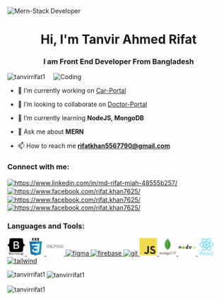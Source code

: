 ![Mern-Stack Developer](https://media.licdn.com/dms/image/D5616AQEQquDJIlZWFg/profile-displaybackgroundimage-shrink_350_1400/0/1673339233526?e=1678924800&v=beta&t=Adk-Q-HF-ASw34T6563GOOVN1yatSGtNK7IGB1WA-iA)

<h1 align="center">Hi, I'm Tanvir Ahmed Rifat</h1>
<h3 align="center">I am Front End Developer From Bangladesh</h3>

<img align="right" width="400" src="https://media2.giphy.com/media/qgQUggAC3Pfv687qPC/giphy.gif" alt="Coding" />

<p align="left"> <img src="https://komarev.com/ghpvc/?username=tanvirrifat1&label=Profile%20views&color=0e75b6&style=flat" alt="tanvirrifat1" /> </p>

- 🔭 I’m currently working on [Car-Portal](https://final-project-3130f.web.app/)

- 👯 I’m looking to collaborate on [Doctor-Portal](https://doctors-portal-d24d1.web.app/)

- 🌱 I’m currently learning **NodeJS, MongoDB**

- 💬 Ask me about **MERN**

- 📫 How to reach me **rifatkhan5567790@gmail.com**

<h3 align="left">Connect with me:</h3>
<p align="left">
<a href="https://linkedin.com/in/https://www.linkedin.com/in/md-rifat-miah-48555b257/" target="blank"><img align="center" src="https://raw.githubusercontent.com/rahuldkjain/github-profile-readme-generator/master/src/images/icons/Social/linked-in-alt.svg" alt="https://www.linkedin.com/in/md-rifat-miah-48555b257/" height="30" width="40" /></a>
<a href="https://fb.com/https://www.facebook.com/rifat.khan7625/" target="blank"><img align="center" src="https://raw.githubusercontent.com/rahuldkjain/github-profile-readme-generator/master/src/images/icons/Social/facebook.svg" alt="https://www.facebook.com/rifat.khan7625/" height="30" width="40" /></a>
<a href="https://web.whatsapp.com/" target="blank"><img align="center" src="https://raw.githubusercontent.com/rahuldkjain/github-profile-readme-generator/master/src/images/icons/Social/whatsapp.svg" alt="https://www.facebook.com/rifat.khan7625/" height="30" width="40" /></a>
<a href="https://twitter.com/RifatKh77041896" target="blank"><img align="center" src="https://raw.githubusercontent.com/rahuldkjain/github-profile-readme-generator/master/src/images/icons/Social/twitter.svg" alt="https://www.facebook.com/rifat.khan7625/" height="30" width="40" /></a>
</p>


<h3 align="left">Languages and Tools:</h3>
<p align="left"> <a href="https://getbootstrap.com" target="_blank" rel="noreferrer"> <img src="https://raw.githubusercontent.com/devicons/devicon/master/icons/bootstrap/bootstrap-plain-wordmark.svg" alt="bootstrap" width="40" height="40"/> </a> <a href="https://www.w3schools.com/css/" target="_blank" rel="noreferrer"> <img src="https://raw.githubusercontent.com/devicons/devicon/master/icons/css3/css3-original-wordmark.svg" alt="css3" width="40" height="40"/> </a> <a href="https://expressjs.com" target="_blank" rel="noreferrer"> <img src="https://raw.githubusercontent.com/devicons/devicon/master/icons/express/express-original-wordmark.svg" alt="express" width="40" height="40"/> </a> <a href="https://www.figma.com/" target="_blank" rel="noreferrer"> <img src="https://www.vectorlogo.zone/logos/figma/figma-icon.svg" alt="figma" width="40" height="40"/> </a> <a href="https://firebase.google.com/" target="_blank" rel="noreferrer"> <img src="https://www.vectorlogo.zone/logos/firebase/firebase-icon.svg" alt="firebase" width="40" height="40"/> </a> <a href="https://git-scm.com/" target="_blank" rel="noreferrer"> <img src="https://www.vectorlogo.zone/logos/git-scm/git-scm-icon.svg" alt="git" width="40" height="40"/> </a> <a href="https://developer.mozilla.org/en-US/docs/Web/JavaScript" target="_blank" rel="noreferrer"> <img src="https://raw.githubusercontent.com/devicons/devicon/master/icons/javascript/javascript-original.svg" alt="javascript" width="40" height="40"/> </a> <a href="https://www.mongodb.com/" target="_blank" rel="noreferrer"> <img src="https://raw.githubusercontent.com/devicons/devicon/master/icons/mongodb/mongodb-original-wordmark.svg" alt="mongodb" width="40" height="40"/> </a> <a href="https://nodejs.org" target="_blank" rel="noreferrer"> <img src="https://raw.githubusercontent.com/devicons/devicon/master/icons/nodejs/nodejs-original-wordmark.svg" alt="nodejs" width="40" height="40"/> </a> <a href="https://reactjs.org/" target="_blank" rel="noreferrer"> <img src="https://raw.githubusercontent.com/devicons/devicon/master/icons/react/react-original-wordmark.svg" alt="react" width="40" height="40"/> </a> <a href="https://tailwindcss.com/" target="_blank" rel="noreferrer"> <img src="https://www.vectorlogo.zone/logos/tailwindcss/tailwindcss-icon.svg" alt="tailwind" width="40" height="40"/> </a> </p>

<p><img align="left" src="https://github-readme-stats.vercel.app/api/top-langs?username=tanvirrifat1&show_icons=true&locale=en&layout=compact" alt="tanvirrifat1" /></p>

<p>&nbsp;<img align="center" src="https://github-readme-stats.vercel.app/api?username=tanvirrifat1&show_icons=true&locale=en" alt="tanvirrifat1" /></p>

<p><img align="center" src="https://github-readme-streak-stats.herokuapp.com/?user=tanvirrifat1&" alt="tanvirrifat1" /></p>



